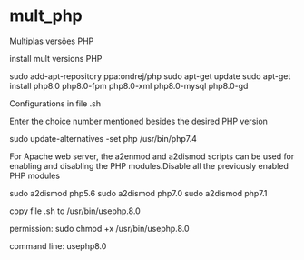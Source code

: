# mult_php
Multiplas versões PHP

install mult versions PHP

sudo add-apt-repository ppa:ondrej/php
sudo apt-get update
sudo apt-get install php8.0 php8.0-fpm php8.0-xml php8.0-mysql php8.0-gd

Configurations in file .sh

Enter the choice number mentioned besides the desired PHP version

sudo update-alternatives -set php /usr/bin/php7.4

For Apache web server, the a2enmod and a2dismod scripts can be used for enabling and disabling the PHP modules.Disable all the previously enabled PHP modules

sudo a2dismod php5.6
sudo a2dismod php7.0
sudo a2dismod php7.1


copy file .sh to /usr/bin/usephp.8.0

permission: sudo chmod +x /usr/bin/usephp.8.0

command line: usephp8.0

